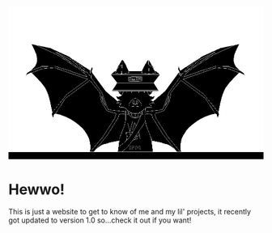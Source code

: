 ![image_Zilo](https://github.com/LuisGloria/Hewwo/blob/main/readme_mainimg.png)


# Hewwo!
This is just a website to get to know of me and my lil' projects, it recently got updated to version 1.0 so...check it out if you want!
